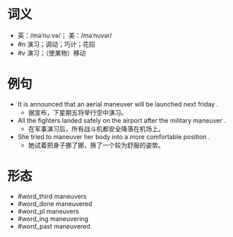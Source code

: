 # 词义
- 英：/məˈnuːvə/； 美：/məˈnuvər/
- #n 演习；调动；巧计；花招
- #v 演习；（使某物）移动
# 例句
- It is announced that an aerial maneuver will be launched next friday .
	- 据宣布，下星期五将举行空中演习。
- All the fighters landed safely on the airport after the military maneuver .
	- 在军事演习后，所有战斗机都安全降落在机场上。
- She tried to maneuver her body into a more comfortable position .
	- 她试着把身子挪了挪，换了一个较为舒服的姿势。
# 形态
- #word_third maneuvers
- #word_done maneuvered
- #word_pl maneuvers
- #word_ing maneuvering
- #word_past maneuvered
